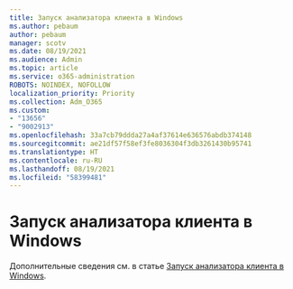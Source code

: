 ```yaml
---
title: Запуск анализатора клиента в Windows
ms.author: pebaum
author: pebaum
manager: scotv
ms.date: 08/19/2021
ms.audience: Admin
ms.topic: article
ms.service: o365-administration
ROBOTS: NOINDEX, NOFOLLOW
localization_priority: Priority
ms.collection: Adm_O365
ms.custom:
- "13656"
- "9002913"
ms.openlocfilehash: 33a7cb79ddda27a4af37614e636576abdb374148
ms.sourcegitcommit: ae21df57f58ef3fe8036304f3db3261430b95741
ms.translationtype: HT
ms.contentlocale: ru-RU
ms.lasthandoff: 08/19/2021
ms.locfileid: "58399481"
---
```

# <a name="run-the-client-analyzer-on-windows"></a>Запуск анализатора клиента в Windows

Дополнительные сведения см. в статье [Запуск анализатора клиента в Windows](https://docs.microsoft.com/microsoft-365/security/defender-endpoint/run-analyzer-windows).
